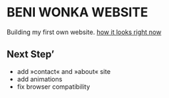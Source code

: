 # BENI WONKA WEBSITE

Building my first own website. 
[how it looks right now](https://beniwonka.github.io/beniwonka-website/)


## Next Step’ 

* add »contact« and »about« site
* add animations
* fix browser compatibility
